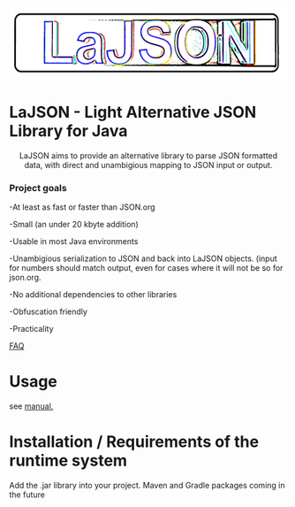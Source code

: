 
<p align="center">
  <img width="600" height="131" src="https://github.com/lassikin/LaJSON/raw/master/jsonlogo2.png">
</p>


# LaJSON - Light Alternative JSON Library for Java
<center>
LaJSON aims to provide an alternative library to parse JSON formatted data, with direct and unambigious mapping to JSON input or output.
</center>
<h3>Project goals</h3>
<p>-At least as fast or faster than JSON.org</p>
<p>-Small (an under 20 kbyte addition)</p>
<p>-Usable in most Java environments</p>
<p>-Unambigious serialization to JSON and back into LaJSON objects. (input for numbers should match output, even for cases where it will not be so for json.org.</p>
<p>-No additional dependencies to other libraries</p>
<p>-Obfuscation friendly</p>
<p>-<bold>Practicality</bold></p>

<a href=https://github.com/lassikin/LaJSON/blob/master/FAQ.md> FAQ </a>

# Usage

see <a href=https://github.com/lassikin/LaJSON/blob/master/manual.md> manual. </a>




# Installation / Requirements of the runtime system

Add the .jar library into your project.
Maven and Gradle packages coming in the future
